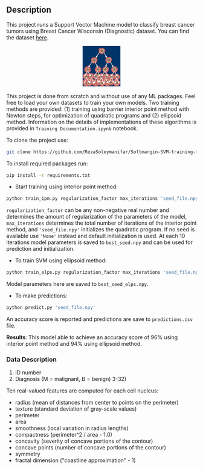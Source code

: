 ## Description

This project runs a Support Vector Machine model to classify breast cancer tumors using Breast Cancer Wisconsin (Diagnostic) dataset. You can find the dataset 
[here](https://archive.ics.uci.edu/ml/datasets/Breast+Cancer+Wisconsin+(Diagnostic)).

<!--- <a href="http://tensorlayer.readthedocs.io">--->
<div align="center">
	<img src="img/data.jpeg" width="20%" height="20%"/>
</div>
</a>


This project is done from scratch and without use of any ML packages. Feel free to load your own datasets to train your own models. Two training methods are provided: (1) training using barrier interior point method with Newton steps, for optimization of quadratic programs and (2) ellipsoid method. Information on the details of implementations of these algorithms is provided in `Training Documentation.ipynb` notebook.

To clone the project use:
```bash
git clone https://github.com/RezaSoleymanifar/Softmargin-SVM-training-from-scratch.git
```

To install required packages run:

```bash
pip install -r requirements.txt
```

- Start training using interior point method:

```bash
python train_ipm.py regularization_factor max_iterations 'seed_file.npy'
```
`regularization_factor` can be any non-negative real number and determines the amount of regularization of the parameters of the model, `max_iterations` determines the total number of iterations of the interior point method, and `'seed_file.npy'` initializes the quadratic program. If no seed is available use `'None'` instead and default initialization is used. At each 10 iterations model parameters is saved to `best_seed.npy` and can be used for prediction and initialization.

- To train SVM using ellipsoid method:
```bash
python train_elps.py regularization_factor max_iterations 'seed_file.npy'
```

Model parameters here are saved to `best_seed_elps.npy`.

- To make predictions:

```bash
python predict.py 'seed_file.npy'
```
An accuracy score is reported and predictions are save to `predictions.csv` file.

__Results__: This model able to achieve an accuracy score of 96% using interior point method and 94% using ellipsoid method.

### Data Description


1) ID number 
2) Diagnosis (M = malignant, B = benign) 
3-32) 

Ten real-valued features are computed for each cell nucleus: 

- radius (mean of distances from center to points on the perimeter) 
- texture (standard deviation of gray-scale values) 
- perimeter 
- area 
- smoothness (local variation in radius lengths) 
- compactness (perimeter^2 / area - 1.0) 
- concavity (severity of concave portions of the contour) 
- concave points (number of concave portions of the contour) 
- symmetry 
- fractal dimension ("coastline approximation" - 1)
